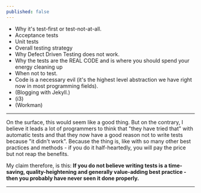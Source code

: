 ```yaml
---
published: false
---
```


* Why it's test-first or test-not-at-all.
* Acceptance tests
* Unit tests
* Overall testing strategy
* Why Defect Driven Testing does not work.
* Why the tests are the REAL CODE and is where you should spend your energy cleaning up
* When not to test.
* Code is a necessary evil (it's the highest level abstraction we have right now in most programming fields).
* (Blogging with Jekyll.)
* (i3)
* (Workman)




--------------

On the surface, this would seem like a good thing. But on the contrary, I believe it leads a lot of programmers to think that "they have tried that" with automatic tests and that they now have a good reason not to write tests because "it didn't work". Because the thing is, like with so many other best practices and methods - if you do it half-heartedly, you will pay the price but not reap the benefits.

My claim therefore, is this: **If you do not believe writing tests is a time-saving, quality-heightening and generally value-adding best practice - then you probably have never seen it done properly.**

-------------
